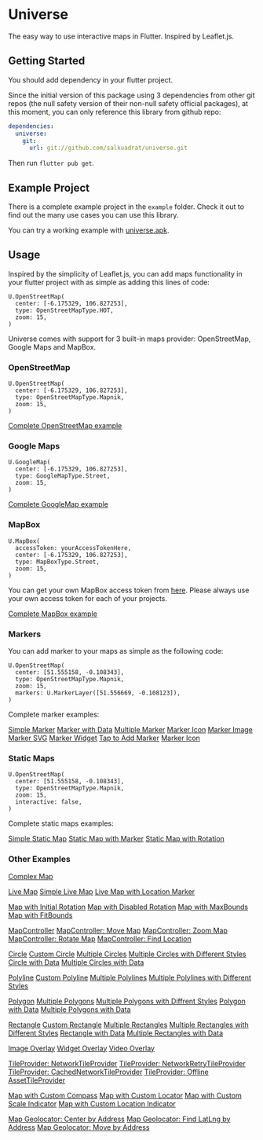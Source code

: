 # Universe

The easy way to use interactive maps in Flutter. Inspired by Leaflet.js.

## Getting Started

You should add dependency in your flutter project. 

Since the initial version of this package using 3 dependencies from other git repos (the null safety version of their non-null safety official packages), at this moment, you can only reference this library from github repo:

```yaml
dependencies:
  universe:
    git: 
      url: git://github.com/salkuadrat/universe.git
```

Then run `flutter pub get`.

## Example Project

There is a complete example project in the `example` folder. 
Check it out to find out the many use cases you can use this library.

You can try a working example with [universe.apk](universe.apk).

## Usage

Inspired by the simplicity of Leaflet.js, you can add maps functionality in your flutter project with as simple as adding this lines of code:

```
U.OpenStreetMap(
  center: [-6.175329, 106.827253],
  type: OpenStreetMapType.HOT,
  zoom: 15,
)
```

Universe comes with support for 3 built-in maps provider: OpenStreetMap, Google Maps and MapBox.

### OpenStreetMap

```
U.OpenStreetMap(
  center: [-6.175329, 106.827253],
  type: OpenStreetMapType.Mapnik,
  zoom: 15,
)
```

[Complete OpenStreetMap example](example/lib/src/map_provider/osm.dart)


### Google Maps 

```
U.GoogleMap(
  center: [-6.175329, 106.827253],
  type: GoogleMapType.Street,
  zoom: 15,
)
```

[Complete GoogleMap example](example/lib/src/map_provider/google.dart)


### MapBox

```
U.MapBox(
  accessToken: yourAccessTokenHere,
  center: [-6.175329, 106.827253],
  type: MapBoxType.Street,
  zoom: 15,
)
```

You can get your own MapBox access token from [here](https://account.mapbox.com/access-tokens/). Please always use your own access token for each of your projects.

[Complete MapBox example](example/lib/src/map_provider/mapbox.dart)

### Markers 

You can add marker to your maps as simple as the following code:

```
U.OpenStreetMap(
  center: [51.555158, -0.108343],
  type: OpenStreetMapType.Mapnik,
  zoom: 15,
  markers: U.MarkerLayer([51.556669, -0.108123]),
)
```

Complete marker examples:

[Simple Marker](example/lib/src/marker/default.dart)
[Marker with Data](example/lib/src/marker/data.dart)
[Multiple Marker](example/lib/src/marker/multi.dart)
[Marker Icon](example/lib/src/marker/icon.dart)
[Marker Image](example/lib/src/marker/image.dart)
[Marker SVG](example/lib/src/marker/svg.dart)
[Marker Widget](example/lib/src/marker/widget.dart)
[Tap to Add Marker](example/lib/src/marker/add.dart)
[Marker Icon](example/lib/src/marker/icon.dart)

### Static Maps

```
U.OpenStreetMap(
  center: [51.555158, -0.108343],
  type: OpenStreetMapType.Mapnik,
  zoom: 15,
  interactive: false,
)
```

Complete static maps examples:

[Simple Static Map](example/lib/src/static/simple.dart)
[Static Map with Marker](example/lib/src/static/marker.dart)
[Static Map with Rotation](example/lib/src/static/rotate.dart)

### Other Examples 

[Complex Map](example/lib/src/home.dart)

[Live Map](example/lib/src/live/default.dart)
[Simple Live Map](example/lib/src/live/simple.dart)
[Live Map with Location Marker](example/lib/src/live/marker.dart)

[Map with Initial Rotation](example/lib/src/rotation/initial.dart)
[Map with Disabled Rotation](example/lib/src/rotation/disable.dart)
[Map with MaxBounds](example/lib/src/bounds/maxbounds.dart)
[Map with FitBounds](example/lib/src/bounds/fitbounds.dart)

[MapController](example/lib/src/controller/simple.dart)
[MapController: Move Map](example/lib/src/controller/move.dart)
[MapController: Zoom Map](example/lib/src/controller/zoom.dart)
[MapController: Rotate Map](example/lib/src/controller/rotate.dart)
[MapController: Find Location](example/lib/src/controller/locate.dart)

[Circle](example/lib/src/circle/simple.dart)
[Custom Circle](example/lib/src/circle/custom.dart)
[Multiple Circles](example/lib/src/circle/multi.dart)
[Multiple Circles with Different Styles](example/lib/src/circle/multistyles.dart)
[Circle with Data](example/lib/src/circle/data.dart)
[Multiple Circles with Data](example/lib/src/circle/multidata.dart)

[Polyline](example/lib/src/polyline/simple.dart)
[Custom Polyline](example/lib/src/polyline/custom.dart)
[Multiple Polylines](example/lib/src/polyline/multi.dart)
[Multiple Polylines with Different Styles](example/lib/src/polyline/multistyles.dart)

[Polygon](example/lib/src/polygon/simple.dart)
[Multiple Polygons](example/lib/src/polygon/multi.dart)
[Multiple Polygons with Diffrent Styles](example/lib/src/polygon/multistyles.dart)
[Polygon with Data](example/lib/src/polygon/data.dart)
[Multiple Polygons with Data](example/lib/src/polygon/multidata.dart)

[Rectangle](example/lib/src/rectangle/simple.dart)
[Custom Rectangle](example/lib/src/rectangle/custom.dart)
[Multiple Rectangles](example/lib/src/rectangle/multi.dart)
[Multiple Rectangles with Different Styles](example/lib/src/rectangle/multistyles.dart)
[Rectangle with Data](example/lib/src/rectangle/data.dart)
[Multiple Rectangles with Data](example/lib/src/rectangle/multidata.dart)

[Image Overlay](example/lib/src/overlay/image.dart)
[Widget Overlay](example/lib/src/overlay/widget.dart)
[Video Overlay](example/lib/src/overlay/video.dart)

[TileProvider: NetworkTileProvider](example/lib/src/tile_provider/network.dart)
[TileProvider: NetworkRetryTileProvider](example/lib/src/tile_provider/retry.dart)
[TileProvider: CachedNetworkTileProvider](example/lib/src/tile_provider/cached.dart)
[TileProvider: Offline AssetTileProvider](example/lib/src/tile_provider/asset.dart)

[Map with Custom Compass](example/lib/src/control/compass.dart)
[Map with Custom Locator](example/lib/src/control/locator.dart)
[Map with Custom Scale Indicator](example/lib/src/control/scale.dart)
[Map with Custom Location Indicator](example/lib/src/control/location_indicator.dart)

[Map Geolocator: Center by Address](example/lib/src/geolocator/center.dart)
[Map Geolocator: Find LatLng by Address](example/lib/src/geolocator/finder.dart)
[Map Geolocator: Move by Address](example/lib/src/geolocator/move.dart)